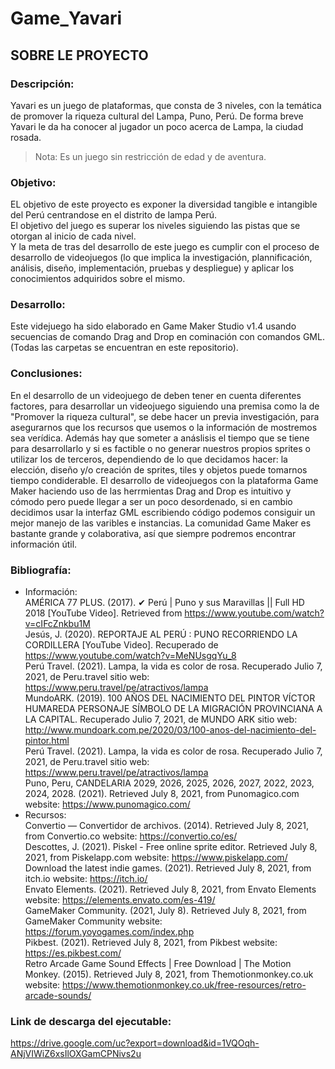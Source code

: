 # Game_Yavari
## SOBRE LE PROYECTO 
### Descripción: <br />
Yavari es un juego de plataformas, que consta de 3 niveles, con la temática de promover la riqueza cultural del Lampa, Puno, Perú. De forma breve Yavari le da ha conocer al jugador un poco acerca de Lampa, la ciudad rosada. <br />
> Nota: Es un juego sin restricción de edad y de aventura.<br />
### Objetivo: <br />
EL objetivo de este proyecto es exponer la diversidad tangible e intangible del Perú centrandose en el distrito de lampa Perú. <br />
El objetivo del juego es superar los niveles siguiendo las pistas que se otorgan al inicio de cada nivel. <br />
Y la meta de tras del desarrollo de este juego es cumplir con el proceso de desarrollo de videojuegos (lo que implica la investigación, plannificación, análisis, diseño, implementación, pruebas y despliegue) y aplicar los conocimientos adquiridos sobre el mismo.  <br />
### Desarrollo: <br />
Este videjuego ha sido elaborado en Game Maker Studio v1.4 usando secuencias de comando Drag and Drop en cominación con comandos GML. (Todas las carpetas se encuentran en este repositorio).<br />
### Conclusiones:<br />
En el desarrollo de un videojuego de deben tener en cuenta diferentes factores, para desarrollar un videojuego siguiendo una premisa como la de "Promover la riqueza cultural", se debe hacer un previa investigación, para asegurarnos que los recursos que usemos o la información de mostremos sea verídica. Además hay que someter a anáslisis el tiempo que se tiene para desarrollarlo y si es factible o no generar nuestros propios sprites o utilizar los de terceros, dependiendo de lo que decidamos hacer: la elección, diseño y/o creación de sprites, tiles y objetos puede tomarnos tiempo condiderable. El desarrollo de videojuegos con la plataforma Game Maker haciendo uso de las herrmientas Drag and Drop es intuitivo y cómodo pero puede llegar a ser un poco desordenado, si en cambio decidimos usar la interfaz GML escribiendo código podemos consiguir un mejor manejo de las varibles e instancias. La comunidad Game Maker es bastante grande y colaborativa, así que siempre podremos encontrar información útil. <br />
### Bibliografía: 
  - Información:<br />
   AMÉRICA 77 PLUS. (2017). ✔ Perú | Puno y sus Maravillas || Full HD 2018 [YouTube Video]. Retrieved from https://www.youtube.com/watch?v=cIFcZnkbu1M <br />
   Jesús, J. (2020). REPORTAJE AL PERÚ : PUNO RECORRIENDO LA CORDILLERA [YouTube Video]. Recuperado de https://www.youtube.com/watch?v=MeNUsgqYu_8 <br />
   Perú Travel. (2021). Lampa, la vida es color de rosa. Recuperado Julio 7, 2021, de Peru.travel sitio web: https://www.peru.travel/pe/atractivos/lampa <br />
   MundoARK. (2019). 100 AÑOS DEL NACIMIENTO DEL PINTOR VÍCTOR HUMAREDA PERSONAJE SÍMBOLO DE LA MIGRACIÓN PROVINCIANA A LA CAPITAL. Recuperado Julio 7, 2021, de MUNDO ARK sitio web: http://www.mundoark.com.pe/2020/03/100-anos-del-nacimiento-del-pintor.html <br />
   Perú Travel. (2021). Lampa, la vida es color de rosa. Recuperado Julio 7, 2021, de Peru.travel sitio web: https://www.peru.travel/pe/atractivos/lampa<br />
   Puno, Peru, CANDELARIA 2029, 2026, 2025, 2026, 2027, 2022, 2023, 2024, 2028. (2021). Retrieved July 8, 2021, from Punomagico.com website: https://www.punomagico.com/<br />
  - Recursos: <br />
   Convertio — Convertidor de archivos. (2014). Retrieved July 8, 2021, from Convertio.co website: https://convertio.co/es/<br />
   Descottes, J. (2021). Piskel - Free online sprite editor. Retrieved July 8, 2021, from Piskelapp.com website: https://www.piskelapp.com/<br />
   Download the latest indie games. (2021). Retrieved July 8, 2021, from itch.io website: https://itch.io/<br />
   Envato Elements. (2021). Retrieved July 8, 2021, from Envato Elements website: https://elements.envato.com/es-419/<br />
   GameMaker Community. (2021, July 8). Retrieved July 8, 2021, from GameMaker Community website: https://forum.yoyogames.com/index.php<br />
   Pikbest. (2021). Retrieved July 8, 2021, from Pikbest website: https://es.pikbest.com/<br />
   Retro Arcade Game Sound Effects | Free Download | The Motion Monkey. (2015). Retrieved July 8, 2021, from Themotionmonkey.co.uk website: https://www.themotionmonkey.co.uk/free-resources/retro-arcade-sounds/<br />
### Link de descarga del ejecutable: <br />
https://drive.google.com/uc?export=download&id=1VQOqh-ANjVIWiZ6xsIlOXGamCPNivs2u
